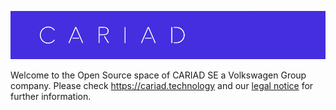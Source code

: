 ![CARIAD logo](https://github.com/cariad-tech/.github/blob/main/profile/cariad.technology.png)

Welcome to the Open Source space of CARIAD SE a Volkswagen Group company.
Please check https://cariad.technology and our [legal notice](https://cariad.technology/de/en/legal-notice.html) for further information.
